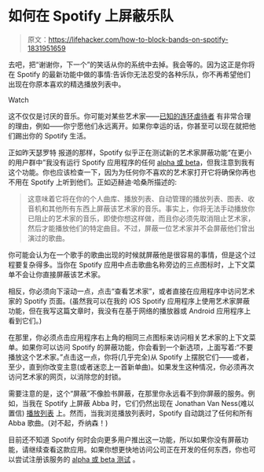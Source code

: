 # 如何在 Spotify 上屏蔽乐队

> 原文：<https://lifehacker.com/how-to-block-bands-on-spotify-1831951659>

去吧，把“谢谢你，下一个”的笑话从你的系统中去掉。我会等的。因为这正是你将在 Spotify 的最新功能中做的事情:告诉你无法忍受的各种乐队，你不再希望他们出现在你原本喜欢的精选播放列表中。

Watch

这不仅仅是讨厌的音乐。你可能对某些艺术家——[已知的连环虐待者](https://themuse.jezebel.com/sony-reportedly-parts-ways-with-r-kelly-1831874325#_ga=2.61471466.793783432.1548168942-3846207152.1521480874) 有非常合理的理由，例如——你宁愿他们永远离开。如果你幸运的话，你甚至可以现在就把他们踢出你的 Spotify 生活。

正如昨天瑟罗特 报道的那样，Spotify 似乎正在测试新的艺术家屏蔽功能“在更小的用户群中”我没有运行 Spotify 应用程序的任何 [alpha 或 beta](https://community.spotify.com/t5/Spotify-Answers/How-do-I-become-a-Spotify-Beta-tester/ta-p/4551518)，但我注意到我有这个功能。你也应该检查一下，因为为任何你不喜欢的艺术家打开它将确保你再也不用在 Spotify 上听到他们。正如迈赫迪·哈桑所描述的:

> 这意味着它将在你的个人曲库、播放列表、自动管理的播放列表、图表、收音机和其他所有东西上屏蔽该艺术家的音乐。事实上，你将无法手动播放你已阻止的艺术家的音乐，即使你想这样做，而且你必须先取消阻止艺术家，然后才能播放他们的特定曲目。不过，屏蔽一位艺术家并不会屏蔽他们曾出演过的歌曲。

你可能会认为在一个歌手的歌曲出现的时候就屏蔽他是很容易的事情，但是这个过程要复杂得多。当你在 Spotify 应用中点击歌曲名称旁边的三点图标时，上下文菜单不会让你直接屏蔽该艺术家。

相反，你必须向下滚动一点，点击“查看艺术家”，或者直接在应用程序中访问艺术家的 Spotify 页面。(虽然我可以在我的 iOS Spotify 应用程序上使用艺术家屏蔽功能，但在我写这篇文章时，我没有在基于网络的播放器或 Android 应用程序上看到它们。)

在那里，你必须点击应用程序右上角的相同三点图标来访问相关艺术家的上下文菜单。如果你可以访问 Spotify 的屏蔽功能，你会看到一个新选项，上面写着:“不要播放这个艺术家。”点击这一点，你将(几乎完全)从 Spotify 上摆脱它们——或者，至少，直到你改变主意(或者迷恋上一首新单曲)。如果发生这种情况，你必须再次访问艺术家的网页，以消除您的封锁。

需要注意的是，这个“屏蔽”不像脸书屏蔽，在那里你永远看不到你屏蔽的服务。例如，当我在 Spotify 上屏蔽 Abba 时，它们仍然出现在 Jonathan Van Ness(难以置信) [播放列表](https://open.spotify.com/playlist/37i9dQZF1DWTarG7u0F62S) 上。然而，当我浏览播放列表时，Spotify 自动跳过了任何和所有 Abba 歌曲。(对不起，乔纳森！)

目前还不知道 Spotify 何时会向更多用户推出这一功能，所以如果你没有屏蔽功能，请继续查看这款应用。如果你想更快地访问公司正在开发的任何东西，你也可以尝试注册该服务的 [alpha 或 beta 测试](https://community.spotify.com/t5/Spotify-Answers/How-do-I-become-a-Spotify-Beta-tester/ta-p/4551518) 。